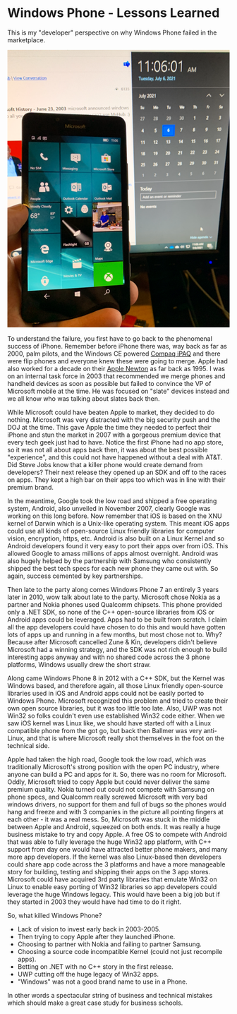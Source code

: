 
# Windows Phone - Lessons Learned

This is my "developer" perspective on why Windows Phone failed in the marketplace.

![phone](phone.png)

To understand the failure, you first have to go back to the phenomenal success of iPhone. Remember
before iPhone there was, way back as far as 2000, palm pilots, and the Windows CE powered [Compaq
iPAQ](https://en.wikipedia.org/wiki/IPAQ) and there were flip phones and everyone knew these were
going to merge.  Apple had also worked for a decade on their [Apple
Newton](https://en.wikipedia.org/wiki/Apple_Newton) as far back as 1995.  I was on an internal task
force in 2003 that recommended we merge phones and handheld devices as soon as possible but failed
to convince the VP of Microsoft mobile at the time.  He was focused on "slate" devices instead and
we all know who was talking about slates back then.

While Microsoft could have beaten Apple to market, they decided to do nothing.  Microsoft was very
distracted with the big security push and the DOJ at the time.  This gave Apple the time they needed
to perfect their iPhone and stun the market in 2007 with a gorgeous premium device that every tech
geek just had to have.  Notice the first iPhone had no app store, so it was not all about apps back
then, it was about the best possible "experience", and this could not have happened without a deal
with AT&T.  Did Steve Jobs know that a killer phone would create demand from developers?  Their next
release they opened up an SDK and off to the races on apps. They kept a high bar on their apps too
which was in line with their premium brand.

In the meantime, Google took the low road and shipped a free operating system, Android, also
unveiled in November 2007, clearly Google was working on this long before.  Now remember that iOS is
based on the XNU kernel of Darwin which is a Unix-like operating system.  This meant iOS apps could
use all kinds of open-source Linux friendly libraries for computer vision, encryption, https, etc.
Android is also built on a Linux Kernel and so Android developers found it very easy to port their
apps over from iOS.  This allowed Google to amass millions of apps almost overnight.  Android was
also hugely helped by the partnership with Samsung who consistently shipped the best tech specs for
each new phone they came out with.  So again, success cemented by key partnerships.

Then late to the party along comes Windows Phone 7 an entirely 3 years later in 2010, wow talk about
late to the party.  Microsoft chose Nokia as a partner and Nokia phones used Qualcomm chipsets. This
phone provided only a .NET SDK, so none of the C++ open-source libraries from iOS or Android apps
could be leveraged.  Apps had to be built from scratch.  I claim all the app developers could have
chosen to do this and would have gotten lots of apps up and running in a few months, but most chose
not to.  Why? Because after Microsoft cancelled Zune & Kin, developers didn't believe Microsoft had
a winning strategy, and the SDK was not rich enough to build interesting apps anyway and with no
shared code across the 3 phone platforms, Windows usually drew the short straw.

Along came Windows Phone 8 in 2012 with a C++ SDK, but the Kernel was Windows based, and therefore
again, all those Linux friendly open-source libraries used in iOS and Android apps could not be
easily ported to Windows Phone.  Microsoft recognized this problem and tried to create their own
open source libraries, but it was too little too late. Also, UWP was not Win32 so folks couldn't
even use established Win32 code either.  When we saw iOS kernel was Linux like, we should have
started off with a Linux compatible phone from the got go, but back then Ballmer was very
anti-Linux, and that is where Microsoft really shot themselves in the foot on the technical side.

Apple had taken the high road, Google took the low road, which was traditionally Microsoft's strong
position with the open PC industry, where anyone can build a PC and apps for it.  So, there was no
room for Microsoft.  Oddly, Microsoft tried to copy Apple but could never deliver the same premium
quality.  Nokia turned out could not compete with Samsung on phone specs, and Qualcomm really
screwed Microsoft with very bad windows drivers, no support for them and full of bugs so the phones
would hang and freeze and with 3 companies in the picture all pointing fingers at each other - it
was a real mess. So, Microsoft was stuck in the middle between Apple and Android, squeezed on both
ends. It was really a huge business mistake to try and copy Apple.  A free OS to compete with
Android that was able to fully leverage the huge Win32 app platform, with C++ support from day one
would have attracted better phone makers, and many more app developers.  If the kernel was also
Linux-based then developers could share app code across the 3 platforms and have a more manageable
story for building, testing and shipping their apps on the 3 app stores. Microsoft could have
acquired 3rd party libraries that emulate Win32 on Linux to enable easy porting of Win32 libraries
so app developers could leverage the huge Windows legacy.  This would have been a big job but if
they started in 2003 they would have had time to do it right.

So, what killed Windows Phone?

- Lack of vision to invest early back in 2003-2005.
- Then trying to copy Apple after they launched iPhone.
- Choosing to partner with Nokia and failing to partner Samsung.
- Choosing a source code incompatible Kernel (could not just recompile apps).
- Betting on .NET with no C++ story in the first release.
- UWP cutting off the huge legacy of Win32 apps.
- "Windows" was not a good brand name to use in a Phone.

In other words a spectacular string of business and technical mistakes which should make a great
case study for business schools.
